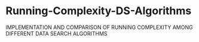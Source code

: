 # Running-Complexity-DS-Algorithms

IMPLEMENTATION AND COMPARISON OF RUNNING COMPLEXITY AMONG DIFFERENT DATA SEARCH ALGORITHMS

